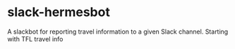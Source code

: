 # slack-hermesbot
A slackbot for reporting travel information to a given Slack channel. Starting with TFL travel info
